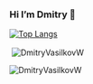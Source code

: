 ### Hi I’m Dmitry 👋


[![Top Langs](https://github-readme-stats.vercel.app/api/top-langs/?username=DmitryVasilkovW&show_icons=true&theme=nord&&layout=donut&langs_count=700)](https://github.com/anuraghazra/github-readme-stats)


<p>&nbsp;<img align="center" src="https://github-readme-stats.vercel.app/api?username=DmitryVasilkovW&show_icons=true&theme=nord&locale=en" alt="DmitryVasilkovW" /></p>

<p><img align="center" src="https://github-readme-streak-stats.herokuapp.com/?user=DmitryVasilkovW&theme=nord" alt="DmitryVasilkovW" /></p>
